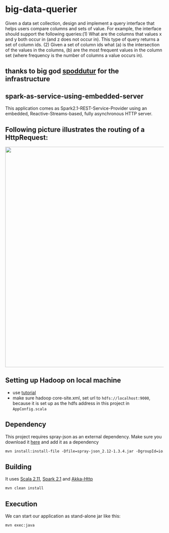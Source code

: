 # big-data-querier
Given a data set collection, design and implement a query  interface that helps users compare columns and sets of value. For example, the interface should support the following queries:(1) What are the columns that values x and y both occur in (and z does not occur in). This type of query returns a set of column ids. (2) Given a set of column ids what (a) is the intersection of the values in the columns, (b) are the most frequent values in the column set (where frequency is the number of columns a value occurs in).

## thanks to big god [spoddutur](https://github.com/spoddutur/spark-as-service-using-embedded-server) for the infrastructure

## spark-as-service-using-embedded-server
This application comes as Spark2.1-REST-Service-Provider using an embedded, Reactive-Streams-based, fully asynchronous HTTP server.

## Following picture illustrates the routing of a HttpRequest:
<img src="https://user-images.githubusercontent.com/22542670/27865894-ee70d42a-61b1-11e7-9595-02b845a9ffae.png" width="700"/>


## Setting up Hadoop on local machine
* use [tutorial](https://dtflaneur.wordpress.com/2015/10/02/installing-hadoop-on-mac-osx-el-capitan/)
* make sure hadoop core-site.xml, set url to ```hdfs://localhost:9000```, because it is set up as the hdfs address in this project in ```AppConfig.scala```

## Dependency
This project requires spray-json as an external dependency. Make sure you download it [here](https://search.maven.org/#artifactdetails%7Cio.spray%7Cspray-json_2.12%7C1.3.4%7Cbundle) and add it as a dependency
```markdown
mvn install:install-file -Dfile=spray-json_2.12-1.3.4.jar -DgroupId=io.spray -DartifactId=spray-json -Dversion=1.3.4 -Dpackaging=jar
```

## Building
It uses [Scala 2.11](#scala), [Spark 2.1](#spark) and [Akka-Http](#akka-http)
```markdown
mvn clean install
```
## Execution
We can start our application as stand-alone jar like this:
```markdown
mvn exec:java
```